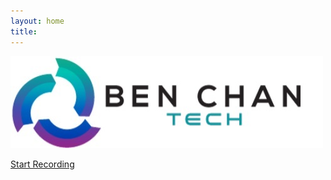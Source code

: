 ```yaml
---
layout: home
title: 
---
```


![BenchanTech Logo](/assets/images/logo.jpg)

<a href="shortcuts://run-shortcut?name=Storyteller">Start Recording</a>
